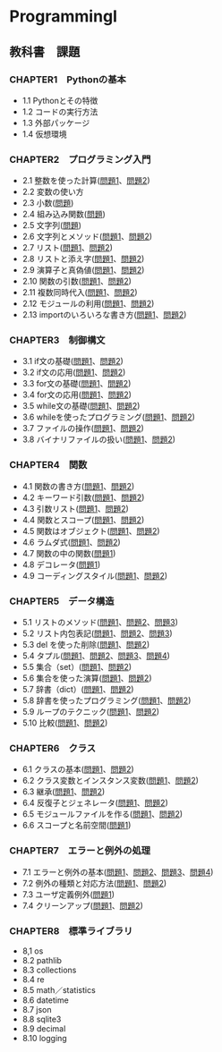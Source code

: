 # ProgrammingI


## 教科書　課題

### CHAPTER1　Pythonの基本

- 1.1 Pythonとその特徴
- 1.2 コードの実行方法
- 1.3 外部パッケージ
- 1.4 仮想環境

### CHAPTER2　プログラミング入門

- 2.1 整数を使った計算([問題1](CHAPTER02/Q2_1_1.py)、[問題2](CHAPTER02/Q2_1_2.py))
- 2.2 変数の使い方
- 2.3 小数([問題](CHAPTER02/Q2_3_1.py))
- 2.4 組み込み関数([問題](CHAPTER02/Q2_4_1.py))
- 2.5 文字列([問題](CHAPTER02/Q2_5_2.py))
- 2.6 文字列とメソッド([問題1](CHAPTER02/Q2_6_1.py)、[問題2](CHAPTER02/Q2_6_2.py))
- 2.7 リスト([問題1](CHAPTER02/Q2_7_1.py)、[問題2](CHAPTER02/Q2_7_2.py))
- 2.8 リストと添え字([問題1](CHAPTER02/Q2_8_1.py)、[問題2](CHAPTER02/Q2_8_2.py))
- 2.9 演算子と真偽値([問題1](CHAPTER02/Q2_9_1.py)、[問題2](CHAPTER02/Q2_9_2.py))
- 2.10 関数の引数([問題1](CHAPTER02/Q2_10_1.py)、[問題2](CHAPTER02/Q2_10_2.py))
- 2.11 複数同時代入([問題1](CHAPTER02/Q2_11_1.py)、[問題2](CHAPTER02/Q2_11_2.py))
- 2.12 モジュールの利用([問題1](CHAPTER02/Q2_12_1.py)、[問題2](CHAPTER02/Q2_12_2.py))
- 2.13 importのいろいろな書き方([問題1](CHAPTER02/Q2_13_1.py)、[問題2](CHAPTER02/Q2_13_2.py))

### CHAPTER3　制御構文

- 3.1 if文の基礎([問題1](CHAPTER03/Q3_1_1.py)、[問題2](CHAPTER03/Q3_1_2.py))
- 3.2 if文の応用([問題1](CHAPTER03/Q3_2_1.py)、[問題2](CHAPTER03/Q3_2_2.py))
- 3.3 for文の基礎([問題1](CHAPTER03/Q3_3_1.py)、[問題2](CHAPTER03/Q3_3_2.py))
- 3.4 for文の応用([問題1](CHAPTER03/Q3_4_1.py)、[問題2](CHAPTER03/Q3_4_2.py))
- 3.5 while文の基礎([問題1](CHAPTER03/Q3_5_1.py)、[問題2](CHAPTER03/Q3_5_2.py))
- 3.6 whileを使ったプログラミング([問題1](CHAPTER03/Q3_6_1.py)、[問題2](CHAPTER03/Q3_6_2.py))
- 3.7 ファイルの操作([問題1](CHAPTER03/Q3_7_1.py)、[問題2](CHAPTER03/Q3_7_2.py))
- 3.8 バイナリファイルの扱い([問題1](CHAPTER03/Q3_8_1.py)、[問題2](CHAPTER03/Q3_8_2.py))

### CHAPTER4　関数

- 4.1 関数の書き方([問題1](CHAPTER04/Q4_1_1.py)、[問題2](CHAPTER04/Q4_1_2.py))
- 4.2 キーワード引数([問題1](CHAPTER04/Q4_2_1.py)、[問題2](CHAPTER04/Q4_2_2.py))
- 4.3 引数リスト([問題1](CHAPTER04/Q4_3_1.py)、[問題2](CHAPTER04/Q4_3_2.py))
- 4.4 関数とスコープ([問題1](CHAPTER04/Q4_4_1.py)、[問題2](CHAPTER04/Q4_4_2.py))
- 4.5 関数はオブジェクト([問題1](CHAPTER04/Q4_5_1.py)、[問題2](CHAPTER04/Q4_5_2.py))
- 4.6 ラムダ式([問題1](CHAPTER04/Q4_6_1.py)、[問題2](CHAPTER04/Q4_6_2.py))
- 4.7 関数の中の関数([問題1](CHAPTER04/Q4_7_1.py))
- 4.8 デコレータ([問題1](CHAPTER04/Q4_8_1.py))
- 4.9 コーディングスタイル([問題1](CHAPTER04/Q4_9_1.py)、[問題2](CHAPTER04/Q4_9_2.py))

### CHAPTER5　データ構造

- 5.1 リストのメソッド([問題1](CHAPTER05/Q5_1_1.py)、[問題2](CHAPTER05/Q5_1_2.py)、[問題3](CHAPTER05/Q5_1_3.py))
- 5.2 リスト内包表記([問題1](CHAPTER05/Q5_2_1.py)、[問題2](CHAPTER05/Q5_2_2.py)、[問題3](CHAPTER05/Q5_1_3.py))
- 5.3 del を使った削除([問題1](CHAPTER05/Q5_3_1.py)、[問題2](CHAPTER05/Q5_3_2.py))
- 5.4 タプル([問題1](CHAPTER05/Q5_4_1.py)、[問題2](CHAPTER05/Q5_4_2.py)、[問題3](CHAPTER05/Q5_4_3.py)、[問題4](CHAPTER05/Q5_4_4.py))
- 5.5 集合（set）([問題1](CHAPTER05/Q5_5_1.py)、[問題2](CHAPTER05/Q5_5_2.py))
- 5.6 集合を使った演算([問題1](CHAPTER05/Q5_5_1.py)、[問題2](CHAPTER05/Q5_6_2.py))
- 5.7 辞書（dict）([問題1](CHAPTER05/Q5_7_1.py)、[問題2](CHAPTER05/Q5_7_2.py))
- 5.8 辞書を使ったプログラミング([問題1](CHAPTER05/Q5_8_1.py)、[問題2](CHAPTER05/Q5_8_2.py))
- 5.9 ループのテクニック([問題1](CHAPTER05/Q5_9_1.py)、[問題2](CHAPTER05/Q5_9_2.py))
- 5.10 比較([問題1](CHAPTER05/Q5_10_1.py)、[問題2](CHAPTER05/Q5_10_2.py))

### CHAPTER6　クラス

- 6.1 クラスの基本([問題1](CHAPTER06/Q6_1_1.py)、[問題2](CHAPTER06/Q6_1_2.py))
- 6.2 クラス変数とインスタンス変数([問題1](CHAPTER06/Q6_2_1.py)、[問題2](CHAPTER06/Q6_2_2.py))
- 6.3 継承([問題1](CHAPTER06/Q6_3_1.py)、[問題2](CHAPTER06/Q6_3_2.py))
- 6.4 反復子とジェネレータ([問題1](CHAPTER06/Q6_4_1.py)、[問題2](CHAPTER06/Q6_4_2.py))
- 6.5 モジュールファイルを作る([問題1](CHAPTER06/Q6_5_1.py)、[問題2](CHAPTER06/Q6_5_2.py))
- 6.6 スコープと名前空間([問題1](CHAPTER06/Q6_6_1.py))

### CHAPTER7　エラーと例外の処理

- 7.1 エラーと例外の基本([問題1](CHAPTER07/Q7_1_1.py)、[問題2](CHAPTER07/Q7_1_2.py)、[問題3](CHAPTER07/Q7_3_1.py)、[問題4](CHAPTER07/Q7_4_1.py))
- 7.2 例外の種類と対応方法([問題1](CHAPTER07/Q7_2_1.py)、[問題2](CHAPTER07/Q7_2_2.py))
- 7.3 ユーザ定義例外([問題1](CHAPTER07/Q7_3_1.py))
- 7.4 クリーンアップ([問題1](CHAPTER07/Q7_4_1.py)、[問題2](CHAPTER07/Q7_4_2.py))

### CHAPTER8　標準ライブラリ

- 8,1 os
- 8.2 pathlib
- 8.3 collections
- 8.4 re
- 8.5 math／statistics
- 8.6 datetime
- 8.7 json
- 8.8 sqlite3
- 8.9 decimal
- 8.10 logging
